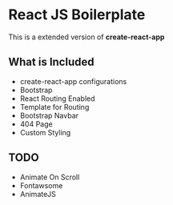 # React JS Boilerplate #

This is a extended version of **create-react-app**

## What is Included ##

- create-react-app configurations
- Bootstrap
- React Routing Enabled
- Template for Routing
- Bootstrap Navbar
- 404 Page
- Custom Styling

## TODO ##

- Animate On Scroll
- Fontawsome
- AnimateJS
  